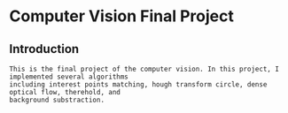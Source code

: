 # Computer Vision Final Project
## Introduction
    This is the final project of the computer vision. In this project, I implemented several algorithms
    including interest points matching, hough transform circle, dense optical flow, therehold, and 
    background substraction.
